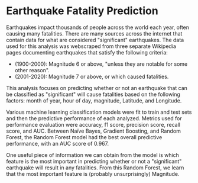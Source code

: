 # Earthquake Fatality Prediction

Earthquakes impact thousands of people across the world each year, often causing many fatalities. There are many sources across the internet that contain data for what are considered "significant" earthquakes. The data used for this analysis was webscraped from three separate Wikipedia pages documenting earthquakes that satisfy the following criteria:

  - (1900-2000): Magnitude 6 or above, "unless they are notable for some other reason".
  - (2001-2020): Magnitude 7 or above, or which caused fatalities.
 
 
This analysis focuses on predicting whether or not an earthquake that can be classified as "significant" will cause fatalities based on the following factors: month of year, hour of day, magnitude, Latitude, and Longitude.

Various machine learning classification models were fit to train and test sets and then the predictive performance of each analyzed. Metrics used for performance evaluation were accuracy, f1 score, precision score, recall score, and AUC. Between Naïve Bayes, Gradient Boosting, and Random Forest, the Random Forest model had the best overall predictive performance, with an AUC score of 0.967.

One useful piece of information we can obtain from the model is which feature is the most important in predicting whether or not a "significant" earthquake will result in any fatalities. From this Random Forest, we learn that the most important feature is (probably unsurprisingly) Magnitude.
